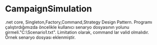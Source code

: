 # CampaignSimulation
 .net core, Singleton,Factory,Command,Strategy Design Pattern.
Programı çalıştırdığımızda öncelikle kullanıcı senaryo dosyasının yolunu girmeli."C:\Scenario1.txt".
Limitation olarak, command lar valid olmalıdır.
Örnek senaryo dosyası eklenmiştir.
